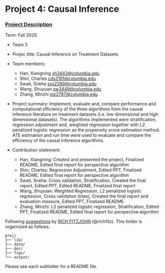 # Project 4: Causal Inference

### [Project Description](doc/project4_desc.md)

Term: Fall 2020

+ Team 3
+ Projec title: Causal Inference on Treatment Datasets
+ Team members:
	+ Han, Xiangning xh2443@columbia.edu
	+ Shin, Charles cds2191@columbia.edu
	+ Swati, Sneha sss2289@columbia.edu
	+ Wang, Shuyuan sw3449@columbia.edu
	+ Zhang, Minzhi mz2787@columbia.edu
	
	
	
+ Project summary: Implement, evaluate and, compare performance and computational efficiency of the three algorithms from the causal inference literature on treatment datasets (i.e. low dimensional and high dimensional datasets). The algorithms implemented were stratification, regression adjustment and, weighted regression together with L2 penalized logistic regression as the propensity score estimation method. ATE estimation and run time were used to evaluate and compare the efficiency of the causal inference algorithms.

	
+ Contribution statement: 
	+ Han, Xiangning: Created and presented the project, Finalized README, Edited final report for perspective algorithm
	+ Shin, Charles: Regression Adjustment, Edited PPT, Finalized README, Edited final report for perspective algorithm
	+ Swati, Sneha: Cross validation, Stratification, Created the final report, Edited PPT, Edited README, Finalized final report
	+ Wang, Shuyuan: Weighted Regression, L2 penalized logistic regression, Cross validation (tries), Created the final report and evaluation measure, Edited PPT, Finalized README
	+ Zhang, Minzhi: L2 penalized logistic regression, Stratification, Edited PPT, Finalized README, Edited final report for perspective algorithm

Following [suggestions](http://nicercode.github.io/blog/2013-04-05-projects/) by [RICH FITZJOHN](http://nicercode.github.io/about/#Team) (@richfitz). This folder is orgarnized as follows.

```
proj/
├── lib/
├── data/
├── doc/
├── figs/
└── output/
```

Please see each subfolder for a README file.
